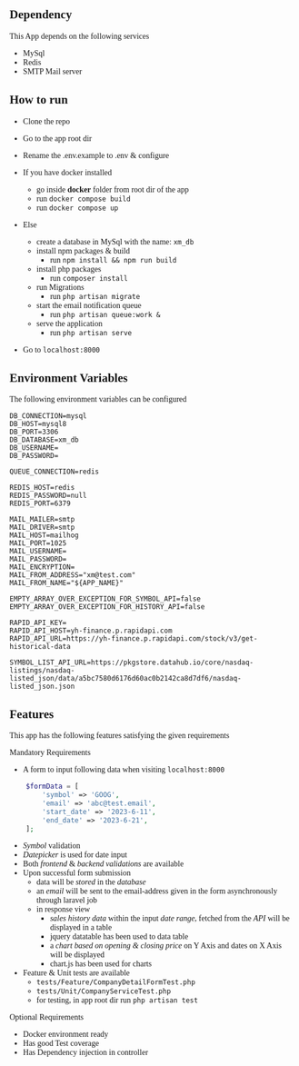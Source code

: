 <div style="font-family: Ubuntu; font-size: 14px; font-weight: 500;">

## Dependency

This App depends on the following services

- MySql
- Redis
- SMTP Mail server

## How to run

- Clone the repo
- Go to the app root dir
- Rename the .env.example to .env & configure


- If you have docker installed
  - go inside __docker__ folder from root dir of the app
  - run `docker compose build`
  - run `docker compose up`


- Else
  - create a database in MySql with the name: `xm_db` 
  - install npm packages & build
    - run `npm install && npm run build`
  - install php packages
    - run `composer install`
  - run Migrations
    - run `php artisan migrate`
  - start the email notification queue
    - run `php artisan queue:work &`
  - serve the application
    - run `php artisan serve`
    

- Go to `localhost:8000`


## Environment Variables

The following environment variables can be configured

```dotenv
DB_CONNECTION=mysql
DB_HOST=mysql8
DB_PORT=3306
DB_DATABASE=xm_db
DB_USERNAME=
DB_PASSWORD=

QUEUE_CONNECTION=redis

REDIS_HOST=redis
REDIS_PASSWORD=null
REDIS_PORT=6379

MAIL_MAILER=smtp
MAIL_DRIVER=smtp
MAIL_HOST=mailhog
MAIL_PORT=1025
MAIL_USERNAME=
MAIL_PASSWORD=
MAIL_ENCRYPTION=
MAIL_FROM_ADDRESS="xm@test.com"
MAIL_FROM_NAME="${APP_NAME}"

EMPTY_ARRAY_OVER_EXCEPTION_FOR_SYMBOL_API=false
EMPTY_ARRAY_OVER_EXCEPTION_FOR_HISTORY_API=false

RAPID_API_KEY=
RAPID_API_HOST=yh-finance.p.rapidapi.com
RAPID_API_URL=https://yh-finance.p.rapidapi.com/stock/v3/get-historical-data

SYMBOL_LIST_API_URL=https://pkgstore.datahub.io/core/nasdaq-listings/nasdaq-listed_json/data/a5bc7580d6176d60ac0b2142ca8d7df6/nasdaq-listed_json.json
```


## Features

This app has the following features satisfying the given requirements

Mandatory Requirements 

- A form to input following data when visiting `localhost:8000`
```php
    $formData = [
        'symbol' => 'GOOG',
        'email' => 'abc@test.email',
        'start_date' => '2023-6-11',
        'end_date' => '2023-6-21',
    ];
```
- _Symbol_ validation
- _Datepicker_ is used for date input
- Both _frontend_ & _backend_ _validations_ are available
- Upon successful form submission
  - data will be _stored_ in the _database_
  - an _email_ will be sent to the email-address given in the form asynchronously through laravel job
  - in response view
    - _sales history data_ within the input _date range_, fetched from the _API_ will be displayed in a table
    - jquery datatable has been used to data table
    - a _chart based on opening & closing price_ on Y Axis and dates on X Axis will be displayed
    - chart.js has been used for charts
- Feature & Unit tests are available
  - `tests/Feature/CompanyDetailFormTest.php`
  - `tests/Unit/CompanyServiceTest.php`
  - for testing, in app root dir run `php artisan test` 

Optional Requirements 

- Docker environment ready
- Has good Test coverage
- Has Dependency injection in controller

</div>
